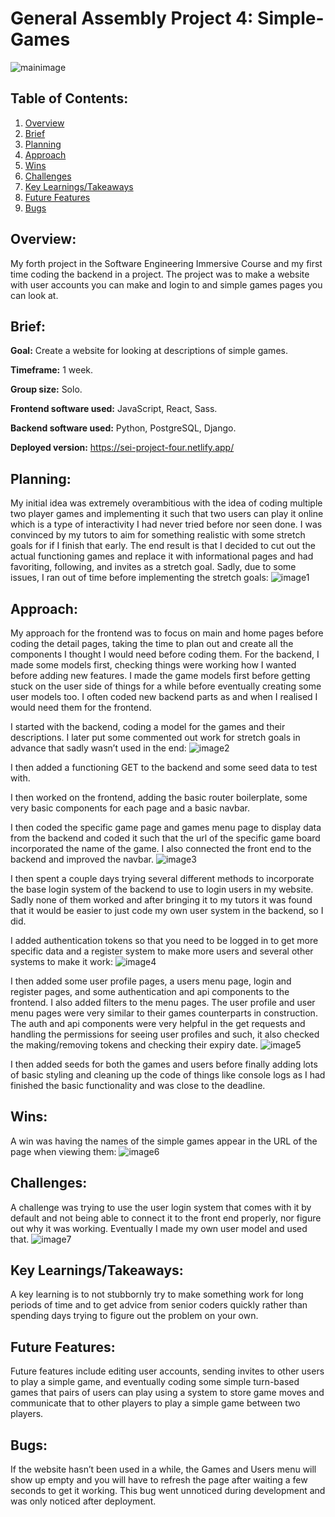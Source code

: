 # General Assembly Project 4: Simple-Games
![mainimage](./ReadMeImages/0.png)

## Table of Contents:
1. [Overview](#overview)
1. [Brief](#brief)
1. [Planning](#planning)
1. [Approach](#approach)
1. [Wins](#wins)
1. [Challenges](#challenges)
1. [Key Learnings/Takeaways](#key-learningstakeaways)
1. [Future Features](#future-features)
1. [Bugs](#bugs)

## Overview:
My forth project in the Software Engineering Immersive Course and my first time coding the backend in a project. The project was to make a website with user accounts you can make and login to and simple games pages you can look at.

## Brief:
**Goal:** Create a website for looking at descriptions of simple games.

**Timeframe:** 1 week.

**Group size:** Solo.

**Frontend software used:** JavaScript, React, Sass.

**Backend software used:** Python, PostgreSQL, Django.

**Deployed version:** https://sei-project-four.netlify.app/

## Planning:
My initial idea was extremely overambitious with the idea of coding multiple two player games and implementing it such that two users can play it online which is a type of interactivity I had never tried before nor seen done. I was convinced by my tutors to aim for something realistic with some stretch goals for if I finish that early. The end result is that I decided to cut out the actual functioning games and replace it with informational pages and had favoriting, following, and invites as a stretch goal. Sadly, due to some issues, I ran out of time before implementing the stretch goals:
![image1](./ReadMeImages/1.png)

## Approach:
My approach for the frontend was to focus on main and home pages before coding the detail pages, taking the time to plan out and create all the components I thought I would need before coding them.
For the backend, I made some models first, checking things were working how I wanted before adding new features. I made the game models first before getting stuck on the user side of things for a while before eventually creating some user models too. I often coded new backend parts as and when I realised I would need them for the frontend.

I started with the backend, coding a model for the games and their descriptions. I later put some commented out work for stretch goals in advance that sadly wasn’t used in the end:
![image2](./ReadMeImages/2.png)

I then added a functioning GET to the backend and some seed data to test with.

I then worked on the frontend, adding the basic router boilerplate, some very basic components for each page and a basic navbar.

I then coded the specific game page and games menu page to display data from the backend and coded it such that the url of the specific game board incorporated the name of the game. I also connected the front end to the backend and improved the navbar.
![image3](./ReadMeImages/3.png)

I then spent a couple days trying several different methods to incorporate the base login system of the backend to use to login users in my website. Sadly none of them worked and after bringing it to my tutors it was found that it would be easier to just code my own user system in the backend, so I did.

I added authentication tokens so that you need to be logged in to get more specific data and a register system to make more users and several other systems to make it work:
![image4](./ReadMeImages/4.png)

I then added some user profile pages, a users menu page, login and register pages, and some authentication and api components to the frontend. I also added filters to the menu pages. The user profile and user menu pages were very similar to their games counterparts in construction. The auth and api components were very helpful in the get requests and handling the permissions for seeing user profiles and such, it also checked the making/removing tokens and checking their expiry date.
![image5](./ReadMeImages/5.png)

I then added seeds for both the games and users before finally adding lots of basic styling and cleaning up the code of things like console logs as I had finished the basic functionality and was close to the deadline.

## Wins:
A win was having the names of the simple games appear in the URL of the page when viewing them:
![image6](./ReadMeImages/6.png)

## Challenges:
A challenge was trying to use the user login system that comes with it by default and not being able to connect it to the front end properly, nor figure out why it was working. Eventually I made my own user model and used that.
![image7](./ReadMeImages/7.png)

## Key Learnings/Takeaways:
A key learning is to not stubbornly try to make something work for long periods of time and to get advice from senior coders quickly rather than spending days trying to figure out the problem on your own.

## Future Features:
Future features include editing user accounts,  sending invites to other users to play a simple game, and eventually coding some simple turn-based games that pairs of users can play using a system to store game moves and communicate that to other players to play a simple game between two players.

## Bugs:
If the website hasn’t been used in a while, the Games and Users menu will show up empty and you will have to refresh the page after waiting a few seconds to get it working. This bug went unnoticed during development and was only noticed after deployment.
